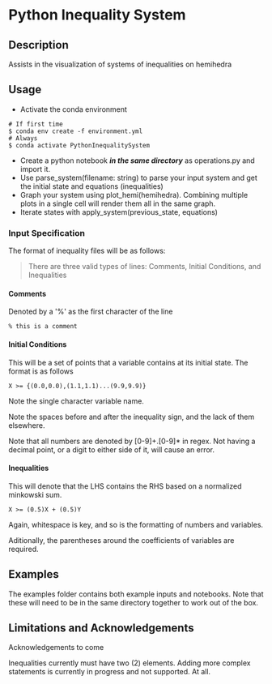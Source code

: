 # Python Inequality System

## Description

Assists in the visualization of systems of inequalities on hemihedra

## Usage

* Activate the conda environment

```shell
# If first time
$ conda env create -f environment.yml
# Always
$ conda activate PythonInequalitySystem
```

* Create a python notebook ___in the same directory___ as operations.py and import it.
* Use parse_system(filename: string) to parse your input system and get the initial state and equations (inequalities)
* Graph your system using plot_hemi(hemihedra). Combining multiple plots in a single cell will render them all in the same graph.
* Iterate states with apply_system(previous_state, equations)

### Input Specification

The format of inequality files will be as follows:

> There are three valid types of lines: Comments, Initial Conditions, and Inequalities

#### Comments

Denoted by a '%' as the first character of the line

`% this is a comment`

#### Initial Conditions

This will be a set of points that a variable contains at its initial state. The format is as follows

`X >= {(0.0,0.0),(1.1,1.1)...(9.9,9.9)}`

Note the single character variable name.

Note the spaces before and after the inequality sign, and the lack of them elsewhere.

Note that all numbers are denoted by [0-9]+.[0-9]* in regex. Not having a decimal point, or a digit to either side of it, will cause an error.

#### Inequalities

This will denote that the LHS contains the RHS based on a normalized minkowski sum.


`X >= (0.5)X + (0.5)Y`

Again, whitespace is key, and so is the formatting of numbers and variables.

Aditionally, the parentheses around the coefficients of variables are required.

## Examples

The examples folder contains both example inputs and notebooks.
Note that these will need to be in the same directory together to work out of the box.

## Limitations and Acknowledgements

Acknowledgements to come

Inequalities currently must have two (2) elements. Adding more complex statements is currently in progress and not supported. At all.
